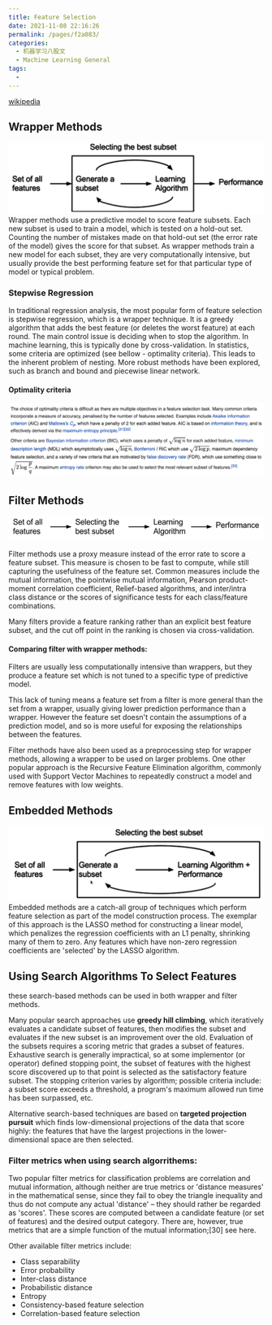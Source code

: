 ```yaml
---
title: Feature Selection
date: 2021-11-08 22:16:26
permalink: /pages/f2a083/
categories:
  - 机器学习八股文
  - Machine Learning General
tags:
  - 
---
```

[wikipedia](https://en.wikipedia.org/wiki/Feature_selection#Subset_selection)

## Wrapper Methods
![](https://raw.githubusercontent.com/emmableu/image/master/feature-selection-2.png)
Wrapper methods use a predictive model to score feature subsets. Each new subset is used to train a model, which is tested on a hold-out set. Counting the number of mistakes made on that hold-out set (the error rate of the model) gives the score for that subset. As wrapper methods train a new model for each subset, they are very computationally intensive, but usually provide the best performing feature set for that particular type of model or typical problem.

### Stepwise Regression
In traditional regression analysis, the most popular form of feature selection is stepwise regression, which is a wrapper technique. It is a greedy algorithm that adds the best feature (or deletes the worst feature) at each round. The main control issue is deciding when to stop the algorithm. In machine learning, this is typically done by cross-validation. In statistics, some criteria are optimized (see bellow - optimality criteria). This leads to the inherent problem of nesting. More robust methods have been explored, such as branch and bound and piecewise linear network.

#### Optimality criteria
![](https://raw.githubusercontent.com/emmableu/image/master/feature-selection-0.png)

## Filter Methods
![](https://raw.githubusercontent.com/emmableu/image/master/feature-selection-1.png)

Filter methods use a proxy measure instead of the error rate to score a feature subset. This measure is chosen to be fast to compute, while still capturing the usefulness of the feature set. Common measures include the mutual information, the pointwise mutual information, Pearson product-moment correlation coefficient, Relief-based algorithms, and inter/intra class distance or the scores of significance tests for each class/feature combinations.

Many filters provide a feature ranking rather than an explicit best feature subset, and the cut off point in the ranking is chosen via cross-validation.

#### Comparing filter with wrapper methods:
Filters are usually less computationally intensive than wrappers, but they produce a feature set which is not tuned to a specific type of predictive model.

This lack of tuning means a feature set from a filter is more general than the set from a wrapper, usually giving lower prediction performance than a wrapper. However the feature set doesn't contain the assumptions of a prediction model, and so is more useful for exposing the relationships between the features.

Filter methods have also been used as a preprocessing step for wrapper methods, allowing a wrapper to be used on larger problems. One other popular approach is the Recursive Feature Elimination algorithm, commonly used with Support Vector Machines to repeatedly construct a model and remove features with low weights.

## Embedded Methods
![](https://raw.githubusercontent.com/emmableu/image/master/feature-selection-3.png)
Embedded methods are a catch-all group of techniques which perform feature selection as part of the model construction process. The exemplar of this approach is the LASSO method for constructing a linear model, which penalizes the regression coefficients with an L1 penalty, shrinking many of them to zero. Any features which have non-zero regression coefficients are 'selected' by the LASSO algorithm. 


## Using Search Algorithms To Select Features
these search-based methods can be used in both wrapper and filter methods. 

Many popular search approaches use **greedy hill climbing**, which iteratively evaluates a candidate subset of features, then modifies the subset and evaluates if the new subset is an improvement over the old. Evaluation of the subsets requires a scoring metric that grades a subset of features. Exhaustive search is generally impractical, so at some implementor (or operator) defined stopping point, the subset of features with the highest score discovered up to that point is selected as the satisfactory feature subset. The stopping criterion varies by algorithm; possible criteria include: a subset score exceeds a threshold, a program's maximum allowed run time has been surpassed, etc.

Alternative search-based techniques are based on **targeted projection pursuit** which finds low-dimensional projections of the data that score highly: the features that have the largest projections in the lower-dimensional space are then selected. 

### Filter metrics when using search algorrithems: 

Two popular filter metrics for classification problems are correlation and mutual information, although neither are true metrics or 'distance measures' in the mathematical sense, since they fail to obey the triangle inequality and thus do not compute any actual 'distance' – they should rather be regarded as 'scores'. These scores are computed between a candidate feature (or set of features) and the desired output category. There are, however, true metrics that are a simple function of the mutual information;[30] see here.

Other available filter metrics include:
- Class separability
- Error probability
- Inter-class distance
- Probabilistic distance
- Entropy
- Consistency-based feature selection
- Correlation-based feature selection
